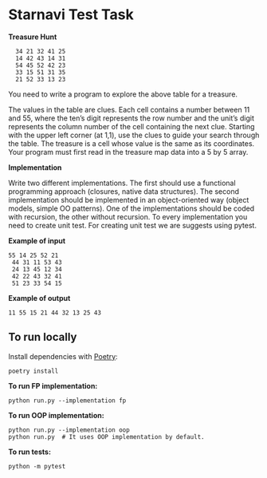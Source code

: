 # Starnavi Test Task

**Treasure Hunt**

```
  34 21 32 41 25
  14 42 43 14 31
  54 45 52 42 23
  33 15 51 31 35
  21 52 33 13 23
 ```

You need to write a program to explore the above table for a treasure. 

The values in the table are clues. Each cell contains a number between 11 and 55, where the ten’s
digit represents the row number and the unit’s digit represents the column number of the cell
containing the next clue. Starting with the upper left corner (at 1,1), use the clues to guide your
search through the table. The treasure is a cell whose value is the same as its coordinates.
Your program must first read in the treasure map data into a 5 by 5 array.

**Implementation**

Write two different implementations. The first should use a functional programming approach
(closures, native data structures). The second implementation should be implemented in an
object-oriented way (object models, simple OO patterns). One of the implementations should be
coded with recursion, the other without recursion. To every implementation you need to create unit
test. For creating unit test we are suggests using pytest.

**Example of input**

 ```
 55 14 25 52 21
  44 31 11 53 43
  24 13 45 12 34
  42 22 43 32 41
  51 23 33 54 15
```

**Example of output**

```11 55 15 21 44 32 13 25 43```

## To run locally

Install dependencies with [Poetry](https://python-poetry.org/docs/):
```
poetry install
```

**To run FP implementation:**
```
python run.py --implementation fp
```

**To run OOP implementation:**
```
python run.py --implementation oop
python run.py  # It uses OOP implementation by default.

```
**To run tests:**
```
python -m pytest
```

